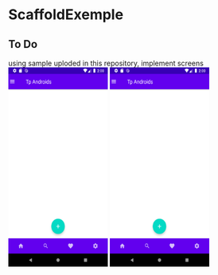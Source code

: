 # ScaffoldExemple
## To Do
using sample uploded in this repository, implement screens  
 <img src="https://github.com/mouniraz/ScaffoldExemple/blob/main/Screenshot_1.png" width="200" height="400" /> 
<img src="https://github.com/mouniraz/ScaffoldExemple/blob/main/Screenshot_1.png" width="200" height="400" />
